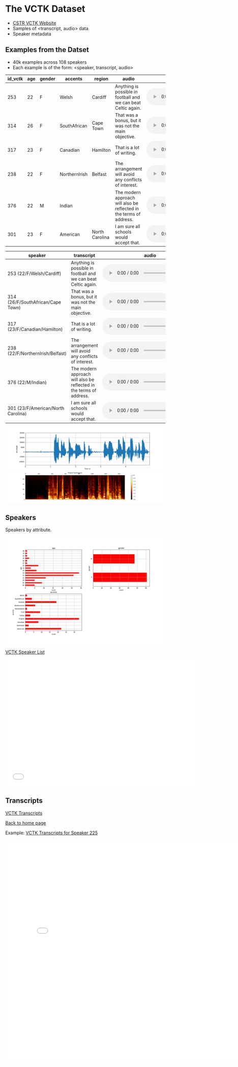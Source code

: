 # The VCTK Dataset
* [CSTR VCTK Website](https://homepages.inf.ed.ac.uk/jyamagis/page3/page58/page58.html)
* Samples of <transcript, audio> data
* Speaker metadata
 
 ## Examples from the Datset
 * 40k examples across 108 speakers
 * Each example is of the form: <speaker, transcript, audio>

| id_vctk | age | gender | accents | region | audio | transcript | 
| --- | --- | --- | --- | --- | --- | --- |
| 253 | 22 | F | Welsh | Cardiff | Anything is possible in football and we can beat Celtic again. | <audio src="vctk/samples/p255_367.wav" controls></audio>  |
| 314 | 26 | F | SouthAfrican | Cape Town | That was a bonus, but it was not the main objective. | <audio src="vctk/samples/p314_272.wav" controls></audio>  |
| 317 | 23 | F | Canadian | Hamilton | That is a lot of writing. | <audio src="vctk/samples/p317_166.wav" controls></audio>  |
| 238 | 22 | F | NorthernIrish | Belfast | The arrangement will avoid any conflicts of interest. | <audio src="vctk/samples/p238_165.wav" controls></audio>  |
| 376 | 22 | M | Indian | | The modern approach will also be reflected in the terms of address. | <audio src="vctk/samples/p376_193.wav" controls></audio>  |
| 301 | 23 | F | American | North Carolina | I am sure all schools would accept that. | <audio src="vctk/samples/p301_102.wav" controls></audio>  |

| speaker | transcript | audio | 
| --- | --- | --- | 
| 253 (22/F/Welsh/Cardiff) | Anything is possible in football and we can beat Celtic again. | <audio src="vctk/samples/p255_367.wav" controls></audio>  |
| 314 (26/F/SouthAfrican/Cape Town) | That was a bonus, but it was not the main objective. | <audio src="vctk/samples/p314_272.wav" controls></audio>  |
| 317 (23/F/Canadian/Hamilton) | That is a lot of writing. | <audio src="vctk/samples/p317_166.wav" controls></audio>  |
| 238 (22/F/NorthernIrish/Belfast) | The arrangement will avoid any conflicts of interest. | <audio src="vctk/samples/p238_165.wav" controls></audio>  |
| 376 (22/M/Indian) | The modern approach will also be reflected in the terms of address. | <audio src="vctk/samples/p376_193.wav" controls></audio>  |
| 301 (23/F/American/North Carolina) | I am sure all schools would accept that. | <audio src="vctk/samples/p301_102.wav" controls></audio>  |


![waveform](vctk/samples/wavplot_255_367.png)
![spectrogram](vctk/samples/wavplot_255_367_spectro.png)

## Speakers
Speakers by attribute.

![lf0](vctk/vctk_descriptive_age_etc.png)

[VCTK Speaker List](vctk_speaker_metadata_csv.html)
<html>
<iframe style="border-style: none;" src="vctk_speaker_metadata_csv.html" height="400" width="600"></iframe>
</html>

## Transcripts
[VCTK Transcripts](vctk/vctk_transcripts_all)

<a href="index.md" target="_blank">Back to home page</a>

Example: [VCTK Transcripts for Speaker 225](vctk_transcript_csv.html)
<html>
<iframe style="border-style: none;" src="vctk_transcript_csv.html" height="700" width="800"></iframe>
</html>
